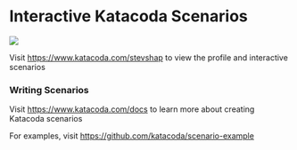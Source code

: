# Interactive Katacoda Scenarios

[![](http://shields.katacoda.com/katacoda/stevshap/count.svg)](https://www.katacoda.com/stevshap "Get your profile on Katacoda.com")

Visit https://www.katacoda.com/stevshap to view the profile and interactive scenarios

### Writing Scenarios
Visit https://www.katacoda.com/docs to learn more about creating Katacoda scenarios

For examples, visit https://github.com/katacoda/scenario-example
